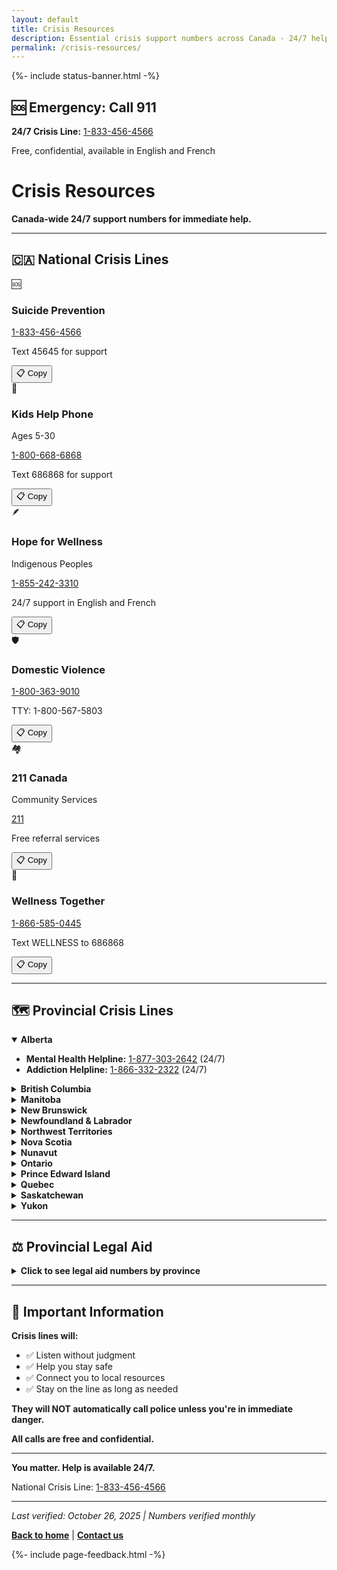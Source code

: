 ```yaml
---
layout: default
title: Crisis Resources
description: Essential crisis support numbers across Canada - 24/7 helplines for immediate assistance.
permalink: /crisis-resources/
---
```



{%- include status-banner.html -%}

<link rel="stylesheet" href="{{ '/assets/css/page-enhancements.css' | relative_url }}">
<link rel="stylesheet" href="{{ '/assets/css/crisis-resources.css' | relative_url }}">

<div class="crisis-alert" role="alert">
  <h2>🆘 Emergency: Call 911</h2>
  <p><strong>24/7 Crisis Line:</strong> <a href="tel:1-833-456-4566">1-833-456-4566</a></p>
  <p class="crisis-subtitle">Free, confidential, available in English and French</p>
</div>

# Crisis Resources

**Canada-wide 24/7 support numbers for immediate help.**

---

## 🇨🇦 National Crisis Lines

<div class="national-services-grid">

<div class="service-card suicide-prevention">
  <div class="service-icon">🆘</div>
  <h3>Suicide Prevention</h3>
  <a href="tel:1-833-456-4566" class="service-phone" data-copy="1-833-456-4566">1-833-456-4566</a>
  <p class="service-detail">Text 45645 for support</p>
  <button class="copy-btn" data-copy="1-833-456-4566" aria-label="Copy phone number">📋 Copy</button>
</div>

<div class="service-card kids-help">
  <div class="service-icon">👶</div>
  <h3>Kids Help Phone</h3>
  <p class="service-label">Ages 5-30</p>
  <a href="tel:1-800-668-6868" class="service-phone" data-copy="1-800-668-6868">1-800-668-6868</a>
  <p class="service-detail">Text 686868 for support</p>
  <button class="copy-btn" data-copy="1-800-668-6868" aria-label="Copy phone number">📋 Copy</button>
</div>

<div class="service-card indigenous">
  <div class="service-icon">🪶</div>
  <h3>Hope for Wellness</h3>
  <p class="service-label">Indigenous Peoples</p>
  <a href="tel:1-855-242-3310" class="service-phone" data-copy="1-855-242-3310">1-855-242-3310</a>
  <p class="service-detail">24/7 support in English and French</p>
  <button class="copy-btn" data-copy="1-855-242-3310" aria-label="Copy phone number">📋 Copy</button>
</div>

<div class="service-card domestic-violence">
  <div class="service-icon">🛡️</div>
  <h3>Domestic Violence</h3>
  <a href="tel:1-800-363-9010" class="service-phone" data-copy="1-800-363-9010">1-800-363-9010</a>
  <p class="service-detail">TTY: 1-800-567-5803</p>
  <button class="copy-btn" data-copy="1-800-363-9010" aria-label="Copy phone number">📋 Copy</button>
</div>

<div class="service-card community">
  <div class="service-icon">🏘️</div>
  <h3>211 Canada</h3>
  <p class="service-label">Community Services</p>
  <a href="tel:211" class="service-phone" data-copy="211">211</a>
  <p class="service-detail">Free referral services</p>
  <button class="copy-btn" data-copy="211" aria-label="Copy phone number">📋 Copy</button>
</div>

<div class="service-card wellness">
  <div class="service-icon">💚</div>
  <h3>Wellness Together</h3>
  <a href="tel:1-866-585-0445" class="service-phone" data-copy="1-866-585-0445">1-866-585-0445</a>
  <p class="service-detail">Text WELLNESS to 686868</p>
  <button class="copy-btn" data-copy="1-866-585-0445" aria-label="Copy phone number">📋 Copy</button>
</div>

</div>

---

## 🗺️ Provincial Crisis Lines

<details open>
<summary><strong>Alberta</strong></summary>

- **Mental Health Helpline:** [1-877-303-2642](tel:1-877-303-2642) (24/7)
- **Addiction Helpline:** [1-866-332-2322](tel:1-866-332-2322) (24/7)

</details>

<details>
<summary><strong>British Columbia</strong></summary>

- **Crisis Centre BC:** [1-800-784-2433](tel:1-800-784-2433) (24/7)
- **310 Mental Health Support:** [310-6789](tel:310-6789) (no area code, 24/7)

</details>

<details>
<summary><strong>Manitoba</strong></summary>

- **Klinic Crisis Line:** [1-888-322-3019](tel:1-888-322-3019) (24/7)
- **Manitoba Suicide Line:** [1-877-435-7170](tel:1-877-435-7170) (24/7)

</details>

<details>
<summary><strong>New Brunswick</strong></summary>

- **Chimo Helpline:** [1-800-667-5005](tel:1-800-667-5005) (24/7)
- **Tele-Care 811:** [811](tel:811) (24/7)

</details>

<details>
<summary><strong>Newfoundland & Labrador</strong></summary>

- **Mental Health Crisis Line:** [1-888-737-4668](tel:1-888-737-4668) (24/7)

</details>

<details>
<summary><strong>Northwest Territories</strong></summary>

- **NWT Help Line:** [1-800-661-0844](tel:1-800-661-0844) (24/7)

</details>

<details>
<summary><strong>Nova Scotia</strong></summary>

- **Mental Health Mobile Crisis:** [1-888-429-8167](tel:1-888-429-8167) (24/7)

</details>

<details>
<summary><strong>Nunavut</strong></summary>

- **Kamatsiaqtut Help Line:** [1-800-265-3333](tel:1-800-265-3333) (24/7)

</details>

<details>
<summary><strong>Ontario</strong></summary>

- **ConnexOntario:** [1-866-531-2600](tel:1-866-531-2600) (24/7)
- **Good2Talk** (students): [1-866-925-5454](tel:1-866-925-5454) (24/7)

</details>

<details>
<summary><strong>Prince Edward Island</strong></summary>

- **Island Helpline:** [1-800-218-2885](tel:1-800-218-2885) (24/7)

</details>

<details>
<summary><strong>Quebec</strong></summary>

- **Suicide Action Montreal:** [1-866-277-3553](tel:1-866-277-3553) (24/7)
- **Info-Social 811:** [811](tel:811) (24/7)

</details>

<details>
<summary><strong>Saskatchewan</strong></summary>

- **Mobile Crisis (Regina):** [306-757-0127](tel:306-757-0127) (24/7)
- **Mobile Crisis (Saskatoon):** [306-933-6200](tel:306-933-6200) (24/7)

</details>

<details>
<summary><strong>Yukon</strong></summary>

- **Mental Wellness Services:** [867-456-3838](tel:867-456-3838) (24/7)

</details>

---

## ⚖️ Provincial Legal Aid

<details>
<summary><strong>Click to see legal aid numbers by province</strong></summary>

| Province | Phone | Hours |
|----------|-------|-------|
| **Alberta** | [1-866-845-3425](tel:1-866-845-3425) | Mon-Fri 8:30am-4:30pm |
| **British Columbia** | [1-866-577-2525](tel:1-866-577-2525) | Mon-Fri 9am-5pm |
| **Manitoba** | [1-800-261-2960](tel:1-800-261-2960) | Mon-Fri 8:30am-4:30pm |
| **New Brunswick** | [1-833-885-5343](tel:1-833-885-5343) | Mon-Fri 8:30am-4:30pm |
| **Newfoundland** | [1-800-563-9911](tel:1-800-563-9911) | Mon-Fri 8:30am-4:30pm |
| **Northwest Territories** | [867-873-7450](tel:867-873-7450) | Mon-Fri 8:30am-5pm |
| **Nova Scotia** | [1-800-665-9779](tel:1-800-665-9779) | Mon-Fri 8:30am-4:30pm |
| **Nunavut** | [1-800-249-9393](tel:1-800-249-9393) | Mon-Fri 8:30am-5pm |
| **Ontario** | [1-800-668-8258](tel:1-800-668-8258) | **24/7** |
| **PEI** | [1-800-240-9798](tel:1-800-240-9798) | Mon-Fri 8:30am-5pm |
| **Quebec** | [1-866-845-3591](tel:1-866-845-3591) | Mon-Fri 8:30am-4:30pm |
| **Saskatchewan** | [1-800-667-3764](tel:1-800-667-3764) | Mon-Fri 8am-5pm |
| **Yukon** | [867-667-5210](tel:867-667-5210) | Mon-Fri 8:30am-5pm |

</details>

---

## 💬 Important Information

**Crisis lines will:**
- ✅ Listen without judgment
- ✅ Help you stay safe
- ✅ Connect you to local resources
- ✅ Stay on the line as long as needed

**They will NOT automatically call police unless you're in immediate danger.**

**All calls are free and confidential.**

---

<div class="crisis-footer">
  <p><strong>You matter. Help is available 24/7.</strong></p>
  <p class="crisis-phone">National Crisis Line: <a href="tel:1-833-456-4566">1-833-456-4566</a></p>
</div>

---

<script src="{{ '/assets/js/page-enhancements.js' | relative_url }}"></script>
<script src="{{ '/assets/js/crisis-resources.js' | relative_url }}"></script>

*Last verified: October 26, 2025 | Numbers verified monthly*

**[Back to home](/)** | **[Contact us](/contact)**

{%- include page-feedback.html -%}
